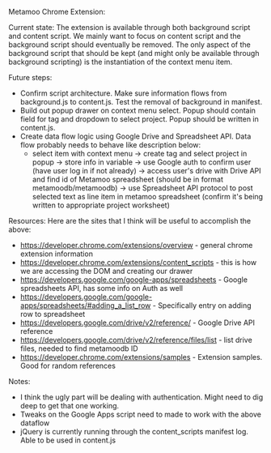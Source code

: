 Metamoo Chrome Extension:

Current state:
The extension is available through both background script and content script. We mainly want to focus on content script and the background script should eventually be removed. The only aspect of the background script that should be kept (and might only be available through background scripting) is the instantiation of the context menu item.

Future steps:
* Confirm script architecture. Make sure information flows from background.js to content.js. Test the removal of background in manifest.
* Build out popup drawer on context menu select. Popup should contain field for tag and dropdown to select project. Popup should be written in content.js.
* Create data flow logic using Google Drive and Spreadsheet API. Data flow probably needs to behave like description below:
	- select item with context menu -> create tag and select project in popup -> store info in variable -> use Google auth to confirm user (have user log in if not already) -> access user's drive with Drive API and find id of Metamoo spreadsheet (should be in format metamoodb/metamoodb) -> use Spreadsheet API protocol to post selected text as line item in metamoo spreadsheet (confirm it's being written to appropriate project worksheet)

Resources:
Here are the sites that I think will be useful to accomplish the above:
* https://developer.chrome.com/extensions/overview - general chrome extension information
* https://developer.chrome.com/extensions/content_scripts - this is how we are accessing the DOM and creating our drawer
* https://developers.google.com/google-apps/spreadsheets - Google spreadsheets API, has some info on Auth as well
* https://developers.google.com/google-apps/spreadsheets/#adding_a_list_row - Specifically entry on adding row to spreadsheet
* https://developers.google.com/drive/v2/reference/ - Google Drive API reference
* https://developers.google.com/drive/v2/reference/files/list - list drive files, needed to find metamoodb ID
* https://developer.chrome.com/extensions/samples - Extension samples. Good for random references

Notes:
* I think the ugly part will be dealing with authentication. Might need to dig deep to get that one working.
* Tweaks on the Google Apps script need to made to work with the above dataflow
* jQuery is currently running through the content_scripts manifest log. Able to be used in content.js